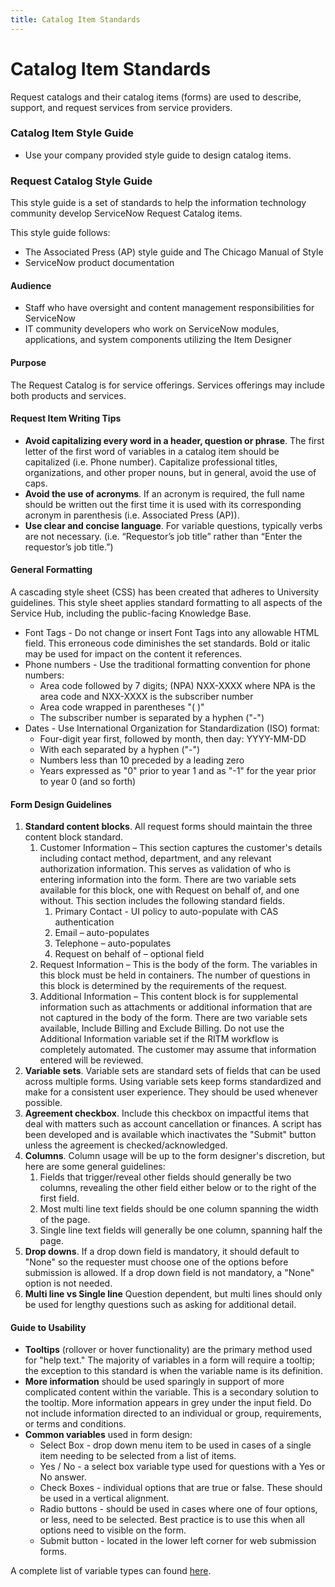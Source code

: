 ```yaml
---
title: Catalog Item Standards
---
```


# Catalog Item Standards

Request catalogs and their catalog items (forms) are used to describe, support, and request services from service providers. 
 

### Catalog Item Style Guide 

* Use your company provided style guide to design catalog items.

### Request Catalog Style Guide

This style guide is a set of standards to help the information technology community develop ServiceNow Request Catalog items.

This style guide follows:
* The Associated Press (AP) style guide and The Chicago Manual of Style
* ServiceNow product documentation
 

#### Audience 

* Staff who have oversight and content management responsibilities for ServiceNow
* IT community developers who work on ServiceNow modules, applications, and system components utilizing the Item Designer

#### Purpose

The Request Catalog is for service offerings. Services offerings may include both products and services.

#### Request Item Writing Tips

* **Avoid capitalizing every word in a header, question or phrase**. The first letter of the first word of variables in a catalog item should be capitalized (i.e. Phone number). Capitalize professional titles, organizations, and other proper nouns, but in general, avoid the use of caps.
* **Avoid the use of acronyms**. If an acronym is required, the full name should be written out the first time it is used with its corresponding acronym in parenthesis (i.e. Associated Press (AP)).
* **Use clear and concise language**. For variable questions, typically verbs are not necessary. (i.e. “Requestor’s job title” rather than “Enter the requestor’s job title.”)

#### General Formatting

A cascading style sheet (CSS) has been created that adheres to University guidelines. This style sheet applies standard formatting to all aspects of the Service Hub, including the public-facing Knowledge Base.
* Font Tags - Do not change or insert Font Tags into any allowable HTML field. This erroneous code diminishes the set standards. Bold or italic may be used for impact on the content it references.
* Phone numbers - Use the traditional formatting convention for phone numbers:
    - Area code followed by 7 digits; (NPA) NXX-XXXX where NPA is the area code and NXX-XXXX is the subscriber number
    - Area code wrapped in parentheses "( )"
    - The subscriber number is separated by a hyphen ("-")
* Dates - Use International Organization for Standardization (ISO) format:
    - Four-digit year first, followed by month, then day: YYYY-MM-DD
    - With each separated by a hyphen ("-")
    - Numbers less than 10 preceded by a leading zero
    - Years expressed as "0" prior to year 1 and as "-1" for the year prior to year 0 (and so forth)
 
 #### Form Design Guidelines

1. **Standard content blocks**. All request forms should maintain the three content block standard.
    1. Customer Information – This section captures the customer's details including contact method, department, and any relevant authorization information. This serves as validation of who is entering information into the form. There are two variable sets available for this block, one with Request on behalf of, and one without.  This section includes the following standard fields.
        1. Primary Contact - UI policy to auto-populate with CAS authentication
        2. Email – auto-populates
        3. Telephone – auto-populates
        4. Request on behalf of – optional field
    2. Request Information – This is the body of the form. The variables in this block must be held in containers.  The number of questions in this block is determined by the requirements of the request.
    3. Additional Information – This content block is for supplemental information such as attachments or additional information that are not captured in the body of the form. There are two variable sets available, Include Billing and Exclude Billing.  Do not use the Additional Information variable set if the RITM workflow is completely automated. The customer may assume that information entered will be reviewed.                 
2. **Variable sets**. Variable sets are standard sets of fields that can be used across multiple forms. Using variable sets keep forms standardized and make for a consistent user experience. They should be used whenever possible. 
3. **Agreement checkbox**. Include this checkbox on impactful items that deal with matters such as account cancellation or finances. A script has been developed and is available which inactivates the "Submit" button unless the agreement is checked/acknowledged.
4. **Columns**. Column usage will be up to the form designer's discretion, but here are some general guidelines:
    1. Fields that trigger/reveal other fields should generally be two columns, revealing the other field either below or to the right of the first field.
    2. Most multi line text fields should be one column spanning the width of the page.
    3. Single line text fields will generally be one column, spanning half the page.
5. **Drop downs**. If a drop down field is mandatory, it should default to "None" so the requester must choose one of the options before submission is allowed. If a drop down field is not mandatory, a "None" option is not needed.
6. **Multi line vs Single line** Question dependent, but multi lines should only be used for lengthy questions such as asking for additional detail.

#### Guide to Usability

* **Tooltips** (rollover or hover functionality) are the primary method used for "help text." The majority of variables in a form will require a tooltip; the exception to this standard is when the variable name is its definition.
* **More information** should be used sparingly in support of more complicated content within the variable. This is a secondary solution to the tooltip. More information appears in grey under the input field. Do not include information directed to an individual or group, requirements, or terms and conditions. 
* **Common variables** used in form design:
    - Select Box - drop down menu item to be used in cases of a single item needing to be selected from a list of items.
    - Yes / No - a select box variable type used for questions with a Yes or No answer.
    - Check Boxes - individual options that are true or false. These should be used in a vertical alignment.
    - Radio buttons - should be used in cases where one of four options, or less, need to be selected. Best practice is to use this when all options need to visible on the form.
    - Submit button - located in the lower left corner for web submission forms.

A complete list of variable types can found [here](https://docs.servicenow.com/bundle/jakarta-servicenow-platform/page/administer/wizards/task/t_DefineAVariable.html).
